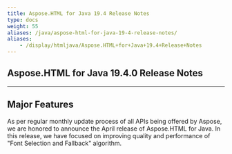 ```yaml
---
title: Aspose.HTML for Java 19.4 Release Notes
type: docs
weight: 55
aliases: /java/aspose-html-for-java-19-4-release-notes/
aliases:
    - /display/htmljava/Aspose.HTML+for+Java+19.4+Release+Notes
---
```

## **Aspose.HTML for Java 19.4.0 Release Notes** ## 

- - -

## **Major Features** ## 

As per regular monthly update process of all APIs being offered by Aspose, we are honored to announce the April release of Aspose.HTML for Java. In this release, we have focused on improving quality and performance of "Font Selection and Fallback" algorithm.